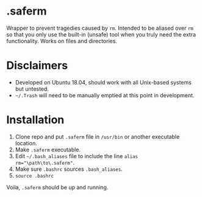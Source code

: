 # .saferm
Wrapper to prevent tragedies caused by `rm`. Intended to be aliased over `rm` so that you only use the built-in (unsafe) tool when you truly need the extra functionality. Works on files and directories.

# Disclaimers
* Developed on Ubuntu 18.04, should work with all Unix-based systems but untested.
* `~/.Trash` will need to be manually emptied at this point in development.

# Installation
1. Clone repo and put `.saferm` file in `/usr/bin` or another executable location.
1. Make `.saferm` executable.
1. Edit `~/.bash_aliases` file to include the line `alias rm="\path\to\.saferm"`. 
1. Make sure `.bashrc` sources `.bash_aliases`.
1. `source .bashrc` 

Voila, `.saferm` should be up and running.
